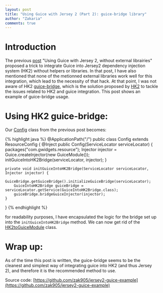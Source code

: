 ```yaml
---
layout: post
title: "Using Guice with Jersey 2 (Part 2): guice-bridge library"
author: "Zakaria"
comments: true
---
```


# Introduction

The previous [post](http://www.zakariaamine.com/2017-12-11/how-to-use-guice-jersey-2) "Using Guice with Jersey 2, without external librairies" proposed a trick to integrate Guice into Jersey2 dependency injection system (HK2) without helpers or libraries. In that post, I have also mentioned that none of the metionned external libraries work well for this integration, which lead to the necessity of that hack. At that point, I was not aware of HK2 [guice-bridge](https://github.com/javaee/hk2/tree/master/guice-bridge), which is the solution proposed by [HK2](https://javaee.github.io/hk2/) to tackle the issues related to HK2 and guice integration. This post shows an example of guice-bridge usage.  

# Using HK2 guice-bridge:

Our [Config](https://github.com/zak905/jersey2-guice-example/blob/without_library/src/main/java/com/gwidgets/Config.java) class from the previous post becomes:

{% highlight java %}
@ApplicationPath("/")
public class Config extends ResourceConfig {
	@Inject
	public Config(ServiceLocator serviceLocator) {
		packages("com.gwidgets.resource");
		Injector injector = Guice.createInjector(new GuiceModule());
		initGuiceIntoHK2Bridge(serviceLocator, injector);
	}

	private void initGuiceIntoHK2Bridge(ServiceLocator serviceLocator, Injector injector) {
		GuiceBridge.getGuiceBridge().initializeGuiceBridge(serviceLocator);
		GuiceIntoHK2Bridge guiceBridge = serviceLocator.getService(GuiceIntoHK2Bridge.class);
		guiceBridge.bridgeGuiceInjector(injector);
	}
}
{% endhighlight %}

for readability purposes, I have encapsulated the logic for the bridge set up into the `initGuiceIntoHK2Bridge` method. We can now get rid of the [HK2toGuiceModule](https://github.com/zak905/jersey2-guice-example/blob/without_library/src/main/java/com/gwidgets/HK2toGuiceModule.java) class.   

# Wrap up: 

As of the time this post is written, the guice-bridge seems to be the cleanest and simplest way of integrating guice into HK2 (and thus Jersey 2), and therefore it is the recommended method to use. 

Source code: [https://github.com/zak905/jersey2-guice-example](https://github.com/zak905/jersey2-guice-example)